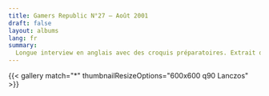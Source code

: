```yaml
---
title: Gamers Republic N°27 — Août 2001
draft: false
layout: albums
lang: fr
summary: 
  Longue interview en anglais avec des croquis préparatoires. Extrait de [Archive.org](https://archive.org/)
---
```

{{< gallery match="*" thumbnailResizeOptions="600x600 q90 Lanczos" >}}
